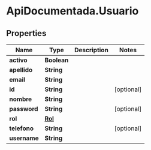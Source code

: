 # ApiDocumentada.Usuario

## Properties

Name | Type | Description | Notes
------------ | ------------- | ------------- | -------------
**activo** | **Boolean** |  | 
**apellido** | **String** |  | 
**email** | **String** |  | 
**id** | **String** |  | [optional] 
**nombre** | **String** |  | 
**password** | **String** |  | [optional] 
**rol** | [**Rol**](Rol.md) |  | 
**telefono** | **String** |  | [optional] 
**username** | **String** |  | 


